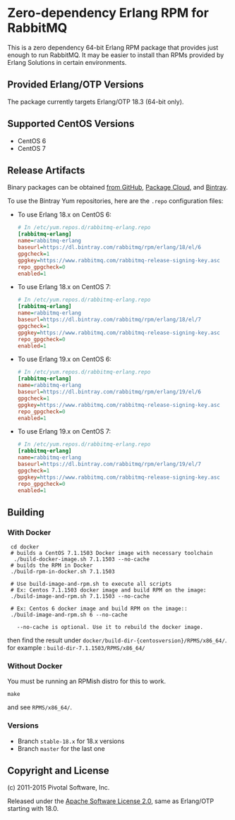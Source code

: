 # Zero-dependency Erlang RPM for RabbitMQ

This is a zero dependency 64-bit Erlang RPM package that provides just enough to run RabbitMQ.
It may be easier to install than RPMs provided by Erlang Solutions in certain environments.

## Provided Erlang/OTP Versions

The package currently targets Erlang/OTP 18.3 (64-bit only).

## Supported CentOS Versions

 * CentOS 6
 * CentOS 7

## Release Artifacts

Binary packages can be obtained [from GitHub](https://github.com/rabbitmq/erlang-rpm/releases), [Package Cloud](https://packagecloud.io/rabbitmq/erlang), and [Bintray](https://bintray.com/rabbitmq/rpm/erlang).

To use the Bintray Yum repositories, here are the `.repo` configuration files:

* To use Erlang 18.x on CentOS 6:

    ```ini
    # In /etc/yum.repos.d/rabbitmq-erlang.repo
    [rabbitmq-erlang]
    name=rabbitmq-erlang
    baseurl=https://dl.bintray.com/rabbitmq/rpm/erlang/18/el/6
    gpgcheck=1
    gpgkey=https://www.rabbitmq.com/rabbitmq-release-signing-key.asc
    repo_gpgcheck=0
    enabled=1
    ```

* To use Erlang 18.x on CentOS 7:

    ```ini
    # In /etc/yum.repos.d/rabbitmq-erlang.repo
    [rabbitmq-erlang]
    name=rabbitmq-erlang
    baseurl=https://dl.bintray.com/rabbitmq/rpm/erlang/18/el/7
    gpgcheck=1
    gpgkey=https://www.rabbitmq.com/rabbitmq-release-signing-key.asc
    repo_gpgcheck=0
    enabled=1
    ```

* To use Erlang 19.x on CentOS 6:

    ```ini
    # In /etc/yum.repos.d/rabbitmq-erlang.repo
    [rabbitmq-erlang]
    name=rabbitmq-erlang
    baseurl=https://dl.bintray.com/rabbitmq/rpm/erlang/19/el/6
    gpgcheck=1
    gpgkey=https://www.rabbitmq.com/rabbitmq-release-signing-key.asc
    repo_gpgcheck=0
    enabled=1
    ```

* To use Erlang 19.x on CentOS 7:

    ```ini
    # In /etc/yum.repos.d/rabbitmq-erlang.repo
    [rabbitmq-erlang]
    name=rabbitmq-erlang
    baseurl=https://dl.bintray.com/rabbitmq/rpm/erlang/19/el/7
    gpgcheck=1
    gpgkey=https://www.rabbitmq.com/rabbitmq-release-signing-key.asc
    repo_gpgcheck=0
    enabled=1
    ```

## Building

### With Docker
     	 
     cd docker
     # builds a CentOS 7.1.1503 Docker image with necessary toolchain
      ./build-docker-image.sh 7.1.1503 --no-cache
     # builds the RPM in Docker
     ./build-rpm-in-docker.sh 7.1.1503
    
     # Use build-image-and-rpm.sh to execute all scripts 
     # Ex: Centos 7.1.1503 docker image and build RPM on the image:	
     ./build-image-and-rpm.sh 7.1.1503 --no-cache
     
     # Ex: Centos 6 docker image and build RPM on the image::	
     ./build-image-and-rpm.sh 6 --no-cache
      
       --no-cache is optional. Use it to rebuild the docker image.

then find the result under `docker/build-dir-{centosversion}/RPMS/x86_64/`. 
for example : `build-dir-7.1.1503/RPMS/x86_64/`

### Without Docker

You must be running an RPMish distro for this to work.

    make

and see `RPMS/x86_64/`.

### Versions

 * Branch `stable-18.x` for 18.x versions
 * Branch `master` for the last one 


## Copyright and License

(c) 2011-2015 Pivotal Software, Inc.

Released under the [Apache Software License 2.0](https://github.com/rabbitmq/erlang-rpm-packaging/blob/master/Erlang_ASL2_LICENSE.txt),
same as Erlang/OTP starting with 18.0.
